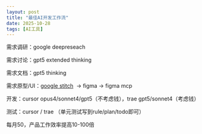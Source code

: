 ```yaml
---
layout: post
title: "最佳AI开发工作流"
date: 2025-10-28
tags: [AI工具]
---
```

需求调研：google deepreseach

需求讨论：gpt5 extended thinking

需求文档：gpt5 thinking

需求原型/UI：[google stitch](https://www.notion.so/google-stitch-27a179134d8f8086b24cca5c7f02e61b?pvs=21)   -> figma -> figma mcp

开发：cursor opus4/sonnet4/gpt5（不考虑钱），trae gpt5/sonnet4（考虑钱）

测试：cursor / trae （单元测试写到rule/plan/todo即可）

每月50，产品工作效率提高10-100倍
